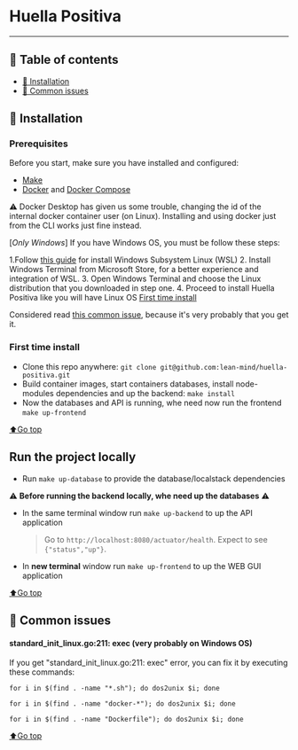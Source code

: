 # Huella Positiva

---

## 📜 Table of contents

- [🐳 Installation](#-installation)
- [🐛 Common issues](#-common-issues)

## 🐳 Installation

### Prerequisites

Before you start, make sure you have installed and configured:

* [Make](https://www.gnu.org/software/make/)
* [Docker](https://docs.docker.com/install/) and [Docker Compose](https://docs.docker.com/compose/install/)

⚠️ Docker Desktop has given us some trouble, changing the id of the internal docker container user (on Linux).
Installing and using docker just from the CLI works just fine instead.

[*Only Windows*] If you have Windows OS, you must be follow these steps:

1.Follow [this guide](https://docs.microsoft.com/en-us/windows/wsl/install-win10#:~:text=Update%20to%20WSL%202,-To%20update%20to&text=Check%20your%20Windows%20version%20by,Get%20Windows%20Update%20Assistant.)
for install Windows Subsystem Linux (WSL)
2. Install Windows Terminal from Microsoft Store, for a better experience and integration of WSL.
3. Open Windows Terminal and choose the Linux distribution that you downloaded in step one.
4. Proceed to install Huella Positiva like you will have Linux OS [First time install](#first-time-install)

   Considered read [this common issue](#standard_init_linuxgo211-exec-very-probably-on-windows-os), because it's very
   probably that you get it.

### First time install

- Clone this repo anywhere: `git clone git@github.com:lean-mind/huella-positiva.git`
- Build container images, start containers databases, install node-modules dependencies and up the backend: `make install`
- Now the databases and API is running, whe need now run the frontend `make up-frontend`

[⬆Go top](#-table-of-contents)

## Run the project locally

- Run `make up-database` to provide the database/localstack dependencies

⚠️ **Before running the backend locally, whe need up the databases** ⚠️

- In the same terminal window run `make up-backend` to up the API application
    > Go to `http://localhost:8080/actuator/health`. Expect to see `{"status","up"}`.

- In **new terminal** window run `make up-frontend` to up the WEB GUI application


[⬆Go top](#-table-of-contents)

## 🐛 Common issues

#### standard_init_linux.go:211: exec (very probably on Windows OS)

If you get "standard_init_linux.go:211: exec" error, you can fix it by executing these commands:

``for i in $(find . -name "*.sh"); do dos2unix $i; done``

``for i in $(find . -name "docker-*"); do dos2unix $i; done``

``for i in $(find . -name "Dockerfile"); do dos2unix $i; done``

[⬆Go top](#-table-of-contents)
